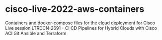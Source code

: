 # cisco-live-2022-aws-containers
Containers and docker-compose files for the cloud deployment for Cisco Live session LTRDCN-2691 - CI CD Pipelines for Hybrid Clouds with Cisco ACI  Git  Ansible and Terraform
